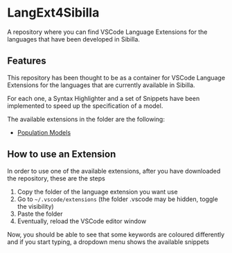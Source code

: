 # LangExt4Sibilla

A repository where you can find VSCode Language Extensions for the languages that have been developed in Sibilla.

## Features

This repository has been thought to be as a container for VSCode Language Extensions for the languages that are currently available in Sibilla. 

For each one, a Syntax Highlighter and a set of Snippets have been implemented to speed up the specification of a model.

The available extensions in the folder are the following:

 - [Population Models](https://github.com/quasylab/LangExt4Sibilla/tree/main/population-models)
 
 ## How to use an Extension
 
 In order to use one of the available extensions, after you have downloaded the repository, these are the steps
 
 1. Copy the folder of the language extension you want use
 2. Go to `~/.vscode/extensions` (the folder .vscode may be hidden, toggle the visibility)
 3. Paste the folder
 4. Eventually, reload the VSCode editor window
 
 Now, you should be able to see that some keywords are coloured differently and if you start typing, a dropdown menu shows the available snippets
